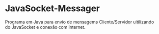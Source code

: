 # JavaSocket-Messager
 Programa em Java para envio de mensagems Cliente/Servidor ultilizando do JavaSocket e conexão com internet.
